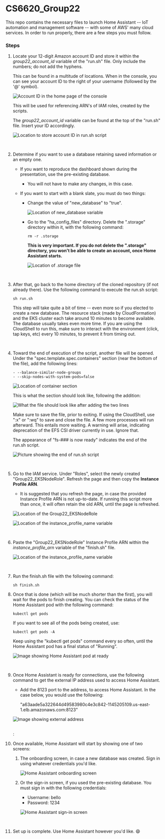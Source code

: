 # CS6620_Group22

This repo contains the necessary files to launch Home Assistant -- IoT automation and management software --
with some of AWS' many cloud services. In order to run properly, there are a few steps you must follow.


### Steps
1. Locate your 12-digit Amazon account ID and store it within the *group22_account_id* variable of the "run.sh" file.
   Only include the numbers; do not add the hyphens.

    This can be found in a multitude of locations. When in the console, you can see your account ID to the right
    of your username (followed by the '@' symbol).
    
    ![Account ID in the home page of the console](https://i.imgur.com/WcPgIK2.jpg)
    
    This will be used for referencing ARN's of IAM roles, created by the scripts.
    
    The *group22_account_id* variable can be found at the top of the "run.sh" file. Insert your ID accordingly.
    
    ![Location to store account ID in run.sh script](https://i.imgur.com/bVoX6Yv.jpg)
    
    <br />
2. Determine if you want to use a database retaining saved information or an empty one.
   - If you want to reproduce the dashboard shown during the presentation, use the pre-existing database.
        - You will not have to make any changes, in this case.
        
   - If you want to start with a blank slate, you must do two things:
        - Change the value of "new_database" to "true".
         
           ![Location of new_database variable](https://i.imgur.com/q6nsYZE.jpg)
           
        - Go to the "ha_config_files" directory. Delete the ".storage" directory within it,
          with the following command:
           ```
           rm -r .storage
           ```
           
           **This is very important. If you do not delete the ".storage" directory, you won't be able to create**
           **an account, once Home Assistant starts.**
           
           ![Location of .storage file](https://i.imgur.com/rCEAhaD.jpg)
           
           <br />
3. After that, go back to the home directory of the cloned repository (if not already there). Use the following command
   to execute the run.sh script: 
   ```
   sh run.sh
   ```
   
   This step will take quite a bit of time -- even more so if you elected to create a new database.
   The resource stack (made by CloudFormation) and the EKS cluster each take around 10 minutes to become available.
   The database usually takes even more time.
   If you are using the CloudShell to run this, make sure to interact with the environment (click, tap keys, etc)
   every 10 minutes, to prevent it from timing out.
   
   <br />
4. Toward the end of execution of the script, another file will be opened. Under the "spec.template.spec.containers"
   section (near the bottom of the file), add the following lines:
   ```
   - --balance-similar-node-groups
   - --skip-nodes-with-system-pods=false
   ```
   
   ![Location of container section](https://i.imgur.com/EHjdB4s.jpg)
   
   This is what the section should look like, following the addition:
   
   ![What the file should look like after adding the two lines](https://i.imgur.com/X0k4t6w.jpg)
   
   Make sure to save the file, prior to exiting. If using the CloudShell, use ":x" or ":wq" to save and close the file.
   A few more processes will run afterward. This entails more waiting. A warning will arise, indicating deprecation
   of the EFS CSI driver currently in use. Ignore that.
   
   The appearance of "fs-### is now ready" indicates the end of the run.sh script.
   
   ![Picture showing the end of run.sh script](https://i.imgur.com/vNaUNd6.jpg)

    <br /> 
5. Go to the IAM service. Under "Roles", select the newly created "Group22_EKSNodeRole". Refresh the page and then copy
   the **Instance Profile ARN**.
   - It is suggested that you refresh the page, in case the provided Instance Profile ARN is not up-to-date. If running
     this script more than once, it will often retain the old ARN, until the page is refreshed.
     
    ![Location of the Group22_EKSNodeRole](https://i.imgur.com/tkSoOQo.jpg)
    
    ![Location of the instance_profile_name variable](https://i.imgur.com/0sW69am.jpg)
    
    <br />
6. Paste the "Group22_EKSNodeRole" Instance Profile ARN within the *instance_profile_arn* variable of the "finish.sh" file.

    ![Location of the instance_profile_name variable](https://i.imgur.com/FbnqkVw.jpg)
    
    <br />
7. Run the finish.sh file with the following command:
   ```
   sh finish.sh
   ```
   
8. Once that is done (which will be much shorter than the first), you will wait for the pods to finish creating.
   You can check the status of the Home Assistant pod with the following command:
   ```
   kubectl get pods
   ```
   
   If you want to see all of the pods being created, use:
   ```
   kubectl get pods -A
   ```
   
   Keep using the "kubectl get pods" command every so often, until the Home Assistant pod has a final status of "Running".
   
   ![Image showing Home Assistant pod at ready](https://i.imgur.com/V16tWtT.jpg)
   
   <br />
9. Once Home Assistant is ready for connections, use the following command to get the external IP address
   used to access Home Assistant.
   - Add the 8123 port to the address, to access Home Assistant. In the case below, you would use the following:

     "a63aade5a322644d49583980c4e3c842-1145205109.us-east-1.elb.amazonaws.com:8123"
   
   ![Image showing external address](https://i.imgur.com/eQXeedt.jpg)
   
   <br />:
10. Once available, Home Assistant will start by showing one of two screens:
    1. The onboarding screen, in case a new database was created. Sign in using whatever credentials you'd like.
    
       ![Home Assistant onboarding screen](https://i.imgur.com/4b1odkx.png)   
    
    2. Or the sign-in screen, if you used the pre-existing database. You must sign in with the following credentials:
       - Username: bello
       - Password: 1234

       ![Home Assistant sign-in screen](https://i.imgur.com/iOSvB6K.png)
       
       <br />
11. Set up is complete. Use Home Assistant however you'd like. :smile:


<br />
